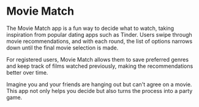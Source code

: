 # Movie Match

The Movie Match app is a fun way to decide what to watch, taking inspiration from popular dating apps such as Tinder. Users swipe through movie recommendations, and with each round, the list of options narrows down until the final movie selection is made.

For registered users, Movie Match allows them to save preferred genres and keep track of films watched previously, making the recommendations better over time.

Imagine you and your friends are hanging out but can't agree on a movie. This app not only helps you decide but also turns the process into a party game. 